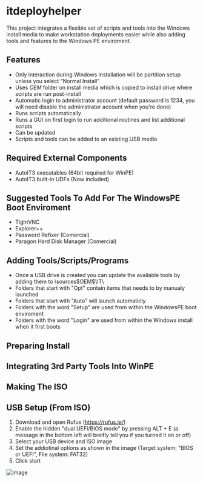 # itdeployhelper
This project integrates a flexible set of scripts and tools into the Windows install media to make workstation deployments easier while also adding tools and features to the Windows PE enviroment.

## Features
* Only interaction during Windows installation will be partition setup unless you select "Normal Install"
* Uses $OEM$ folder on install media which is copied to install drive where scripts are run post-install
* Automatic login to administrator account (default password is 1234, you will need disable the administrator account when you're done)
* Runs scripts automatically
* Runs a GUI on first login to run additional routines and list additional scripts
* Can be updated
* Scripts and tools can be added to an existing USB media

## Required External Components
* AutoIT3 executables (64bit required for WinPE)
* AutoIT3 built-in UDFs (Now included)

## Suggested Tools To Add For The WindowsPE Boot Enviroment
* TightVNC
* Explorer++
* Password Refixer (Comercial)
* Paragon Hard Disk Manager (Comercial)

## Adding Tools/Scripts/Programs
* Once a USB drive is created you can update the available tools by adding them to \sources\$OEM$\$$\IT\
* Folders that start with "Opt" contain items that needs to by manualy launched
* Folders that start with "Auto" will launch automaticly
* Folders with the word "Setup" are used from within the WindowsPE boot enviroment
* Folders with the word "Login" are used from within the Windows install when it first boots

## Preparing Install

## Integrating 3rd Party Tools Into WinPE

## Making The ISO

## USB Setup (From ISO)
1. Download and open Rufus (https://rufus.ie/)
2. Enable the hidden "dual UEFI/BIOS mode" by pressing ALT + E (a message in the bottom left will breifly tell you if you turned it on or off)
3. Select your USB device and ISO image
4. Set the addiotinal options as shown in the image (Target system: "BIOS or UEFI", File system: FAT32)
5. Click start

![image](https://user-images.githubusercontent.com/3019173/130369524-0f8de223-60f7-4bd5-8a38-0bb15c621c5b.png)
